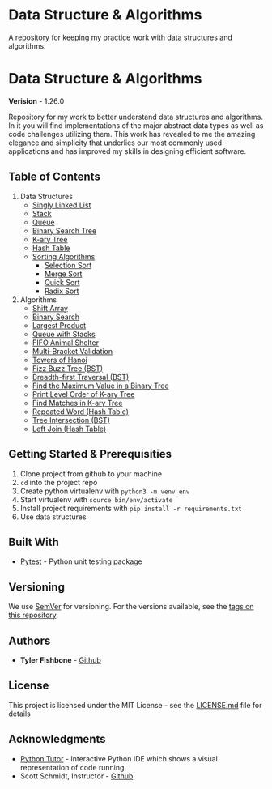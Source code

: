 # Data Structure & Algorithms
A repository for keeping my practice work with data structures and algorithms.




# Data Structure & Algorithms

**Verision** -  1.26.0

Repository for my work to better understand data structures and algorithms. In it you will find implementations of the major abstract data types as well as code challenges utilizing them. This work has revealed to me the amazing elegance and simplicity that underlies our most commonly used applications and has improved my skills in designing efficient software.

## Table of Contents
1. Data Structures
    - [Singly Linked List](./data_structures/linked-list)
    - [Stack](./data_structures/stack-dir)
    - [Queue](./data_structures/queue-dir)
    - [Binary Search Tree](./data_structures/binary_search_tree)
    - [K-ary Tree](./data_structures/k_tree)
    - [Hash Table](./data_structures/hash-table)
    - [Sorting Algorithms](./sorting_algos/)
        - [Selection Sort](./sorting_algos/selection)
        - [Merge Sort](./sorting_algos/mergesort)
        - [Quick Sort](./sorting_algos/quicksort)
        - [Radix Sort](./sorting_algos/radix_sort)
2. Algorithms
    - [Shift Array](./challenges/shift-array)
    - [Binary Search](./challenges/binary-search)
    - [Largest Product](./challenges/largest-product)
    - [Queue with Stacks](./challenges/queue-with-stacks)
    - [FIFO Animal Shelter](./challenges/fifo-animal-shelter-dir)
    - [Multi-Bracket Validation](./challenges/multi_bracket_validation)
    - [Towers of Hanoi](./challenges/towers-of-hanoi)
    - [Fizz Buzz Tree (BST)](./challenges/fizz-buzz-tree)
    - [Breadth-first Traversal (BST)](./challenges/breadth-first-traversal)
    - [Find the Maximum Value in a Binary Tree](./challenges/find-maximum-value-binary-tree)
    - [Print Level Order of K-ary Tree](./challenges/print-level-order)
    - [Find Matches in K-ary Tree](./challenges/find_matches)
    - [Repeated Word (Hash Table)](./challenges/repeated-word)
    - [Tree Intersection (BST)](./challenges/tree-intersection)
    - [Left Join (Hash Table)](./challenges/left-join)

## Getting Started & Prerequisities

1. Clone project from github to your machine
2. `cd` into the project repo
3. Create python virtualenv with `python3 -m venv env`
4. Start virtualenv with `source bin/env/activate`
5. Install project requirements with `pip install -r requirements.txt`
6. Use data structures

## Built With

* [Pytest](https://docs.pytest.org/en/latest/) - Python unit testing package

## Versioning

We use [SemVer](http://semver.org/) for versioning. For the versions available, see the [tags on this repository](https://github.com/your/project/tags). 

## Authors

* **Tyler Fishbone** - [Github](https://github.com/tyler-fishbone)

## License

This project is licensed under the MIT License - see the [LICENSE.md](LICENSE.md) file for details

## Acknowledgments
* [Python Tutor](http://pythontutor.com/) - Interactive Python IDE which shows a visual representation of code running.
* Scott Schmidt, Instructor - [Github](https://github.com/sjschmidt44)